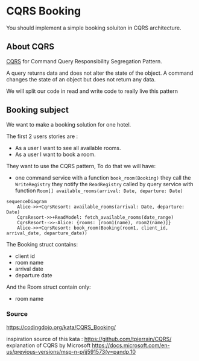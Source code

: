 # CQRS Booking

You should implement a simple booking soluiton in CQRS architecture.

## About CQRS

[CQRS](https://learn.microsoft.com/en-us/azure/architecture/patterns/cqrs) for Command Query Responsibility Segregation Pattern.

A query returns data and does not alter the state of the object. A command changes the state of an object but does not return any data.

We will split our code in read and write code to really live this pattern

## Booking subject

We want to make a booking solution for one hotel.

The first 2 users stories are :

- As a user I want to see all available rooms.
- As a user I want to book a room.

They want to use the CQRS pattern, To do that we will have:

- one command service with a function `book_room(Booking)` they call the `WriteRegistry` they notify the `ReadRegistry` called by query service with function `Room[] available_rooms(arrival: Date, departure: Date)`

```mermaid
sequenceDiagram
    Alice->>+CqrsResort: available_rooms(arrival: Date, departure: Date)
    CqrsResort->>+ReadModel: fetch_available_rooms(date_range)
    CqrsResort-->>-Alice: {rooms: [room1(name), room2(name)]}
    Alice->>+CqrsResort: book_room(Booking(room1, client_id, arrival_date, departure_date))
```

The Booking struct contains:

- client id
- room name
- arrival date
- departure date

And the Room struct contain only:

- room name

### Source

<https://codingdojo.org/kata/CQRS_Booking/>

inspiration source of this kata : <https://github.com/tpierrain/CQRS/>
explanation of CQRS by Microsoft <https://docs.microsoft.com/en-us/previous-versions/msp-n-p/jj591573(v=pandp.10>
